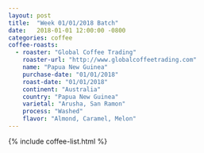 ```yaml
---
layout: post
title:  "Week 01/01/2018 Batch"
date:   2018-01-01 12:00:00 -0800
categories: coffee
coffee-roasts:
  - roaster: "Global Coffee Trading"
    roaster-url: "http://www.globalcoffeetrading.com"
    name: "Papua New Guinea"
    purchase-date: "01/01/2018"
    roast-date: "01/01/2018"
    continent: "Australia"
    country: "Papua New Guinea"
    varietal: "Arusha, San Ramon"
    process: "Washed"
    flavor: "Almond, Caramel, Melon"
---
```


{% include coffee-list.html %}